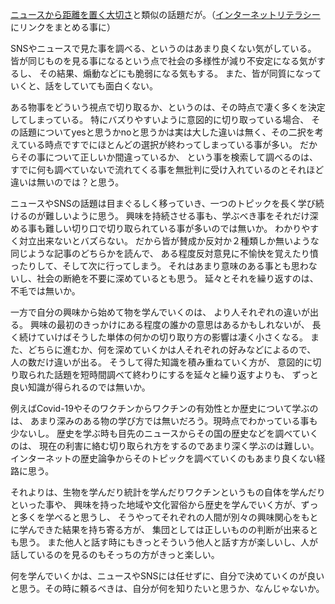 [ニュースから距離を置く大切さ](https://karino2.github.io/2021/09/22/away_from_news.html)と類似の話題だが。（[インターネットリテラシー](インターネットリテラシー.md)にリンクをまとめる事に）

SNSやニュースで見た事を調べる、というのはあまり良くない気がしている。
皆が同じものを見る事になるという点で社会の多様性が減り不安定になる気がするし、
その結果、煽動などにも脆弱になる気もする。
また、皆が同質になっていくと、話をしていても面白くない。

ある物事をどういう視点で切り取るか、というのは、その時点で凄く多くを決定してしまっている。
特にバズりやすいように意図的に切り取っている場合、
その話題についてyesと思うかnoと思うかは実は大した違いは無く、その二択を考えている時点ですでにほとんどの選択が終わってしまっている事が多い。
だからその事について正しいか間違っているか、
という事を検索して調べるのは、すでに何も調べていないで流れてくる事を無批判に受け入れているのとそれほど違いは無いのでは？と思う。

ニュースやSNSの話題は目まぐるしく移っていき、一つのトピックを長く学び続けるのが難しいように思う。
興味を持続させる事も、学ぶべき事をそれだけ深める事も難しい切り口で切り取られている事が多いのでは無いか。
わかりやすく対立出来ないとバズらない。
だから皆が賛成か反対か２種類しか無いような同じような記事のどちらかを読んで、
ある程度反対意見に不愉快を覚えたり憤ったりして、そして次に行ってしまう。
それはあまり意味のある事とも思わないし、社会の断絶を不要に深めているとも思う。
延々とそれを繰り返すのは、不毛では無いか。

一方で自分の興味から始めて物を学んでいくのは、
より人それぞれの違いが出る。
興味の最初のきっかけにある程度の誰かの意思はあるかもしれないが、
長く続けていけばそうした単体の何かの切り取り方の影響は凄く小さくなる。
また、どちらに進むか、何を深めていくかは人それぞれの好みなどによるので、
人の数だけ違いが出る。
そうして得た知識を積み重ねていく方が、
意図的に切り取られた話題を短時間調べて終わりにするを延々と繰り返すよりも、
ずっと良い知識が得られるのでは無いか。

例えばCovid-19やそのワクチンからワクチンの有効性とか歴史について学ぶのは、
あまり深みのある物の学び方では無いだろう。現時点でわかっている事も少ないし。
歴史を学ぶ時も目先のニュースからその国の歴史などを調べていくのは、
現在の利害に絡む切り取られ方をするのであまり深く学ぶのは難しい。
インターネットの歴史論争からそのトピックを調べていくのもあまり良くない経路に思う。

それよりは、生物を学んだり統計を学んだりワクチンというもの自体を学んだりといった事や、
興味を持った地域や文化習俗から歴史を学んでいく方が、ずっと多くを学べると思うし、
そうやってそれぞれの人間が別々の興味関心をもとに学んできた結果を持ち寄る方が、
集団としては正しいものの判断が出来るとも思う。
また他人と話す時にもきっとそういう他人と話す方が楽しいし、人が話しているのを見るのもそっちの方がきっと楽しい。

何を学んでいくかは、ニュースやSNSには任せずに、自分で決めていくのが良いと思う。その時に頼るべきは、自分が何を知りたいと思うか、なんじゃないか。